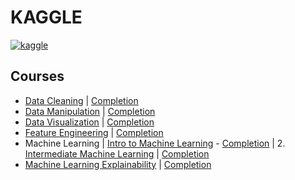 # KAGGLE
 
  [![kaggle](https://user-images.githubusercontent.com/54937357/126513065-fc04f954-a3b4-4e9d-878b-92b6c0d61753.jpg)](https://www.kaggle.com/ameythakur20)

## Courses

  - [Data Cleaning](https://github.com/Amey-Thakur/KAGGLE/tree/main/Data%20Cleaning) | [Completion](https://github.com/Amey-Thakur/KAGGLE/blob/main/Data%20Cleaning/Kaggle%20Data%20Cleaning.png)
  - [Data Manipulation](https://github.com/Amey-Thakur/KAGGLE/tree/main/Data%20Manipulation) | [Completion](https://github.com/Amey-Thakur/KAGGLE/blob/main/Data%20Manipulation/Pandas/Kaggle%20Pandas.png)
  - [Data Visualization](https://github.com/Amey-Thakur/KAGGLE/tree/main/Data%20Visualization) | [Completion](https://github.com/Amey-Thakur/KAGGLE/blob/main/Data%20Visualization/Kaggle%20Data%20Visualization.png)
  - [Feature Engineering](https://github.com/Amey-Thakur/KAGGLE/tree/main/Feature%20Engineering) | [Completion](https://github.com/Amey-Thakur/KAGGLE/blob/main/Feature%20Engineering/Kaggle%20Feature%20Engineering.png)
  - Machine Learning |  [Intro to Machine Learning](https://github.com/Amey-Thakur/KAGGLE/tree/main/Machine%20Learning%20-%20Intro%20and%20Intermediate/Intro%20to%20Machine%20Learning) - [Completion](https://github.com/Amey-Thakur/KAGGLE/blob/main/Machine%20Learning%20-%20Intro%20and%20Intermediate/Intro%20to%20Machine%20Learning/Kaggle%20Intro%20to%20Machine%20Learning.png) | 2. [Intermediate Machine Learning](https://github.com/Amey-Thakur/KAGGLE/tree/main/Machine%20Learning%20-%20Intro%20and%20Intermediate/Intermediate%20Machine%20Learning) | [Completion](https://github.com/Amey-Thakur/KAGGLE/blob/main/Machine%20Learning%20-%20Intro%20and%20Intermediate/Intermediate%20Machine%20Learning/Kaggle%20Intermediate%20Machine%20Learning.png)
  - [Machine Learning Explainability](https://github.com/Amey-Thakur/KAGGLE/tree/main/Machine%20Learning%20Explainability) | [Completion](https://github.com/Amey-Thakur/KAGGLE/blob/main/Machine%20Learning%20Explainability/Kaggle%20Machine%20Learning%20Explainability.png)

